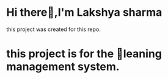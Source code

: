 # Hi there👋,I'm Lakshya sharma

this project was created for this repo.

# this project is for the 📖leaning management system.